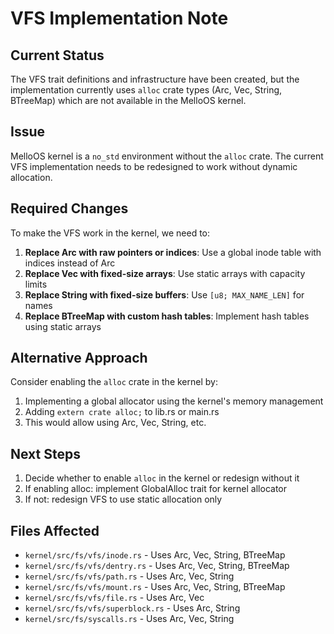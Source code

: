 # VFS Implementation Note

## Current Status

The VFS trait definitions and infrastructure have been created, but the implementation currently uses `alloc` crate types (Arc, Vec, String, BTreeMap) which are not available in the MelloOS kernel.

## Issue

MelloOS kernel is a `no_std` environment without the `alloc` crate. The current VFS implementation needs to be redesigned to work without dynamic allocation.

## Required Changes

To make the VFS work in the kernel, we need to:

1. **Replace Arc with raw pointers or indices**: Use a global inode table with indices instead of Arc<dyn Inode>
2. **Replace Vec with fixed-size arrays**: Use static arrays with capacity limits
3. **Replace String with fixed-size buffers**: Use `[u8; MAX_NAME_LEN]` for names
4. **Replace BTreeMap with custom hash tables**: Implement hash tables using static arrays

## Alternative Approach

Consider enabling the `alloc` crate in the kernel by:
1. Implementing a global allocator using the kernel's memory management
2. Adding `extern crate alloc;` to lib.rs or main.rs
3. This would allow using Arc, Vec, String, etc.

## Next Steps

1. Decide whether to enable `alloc` in the kernel or redesign without it
2. If enabling alloc: implement GlobalAlloc trait for kernel allocator
3. If not: redesign VFS to use static allocation only

## Files Affected

- `kernel/src/fs/vfs/inode.rs` - Uses Arc, Vec, String, BTreeMap
- `kernel/src/fs/vfs/dentry.rs` - Uses Arc, Vec, String, BTreeMap
- `kernel/src/fs/vfs/path.rs` - Uses Arc, Vec, String
- `kernel/src/fs/vfs/mount.rs` - Uses Arc, Vec, String, BTreeMap
- `kernel/src/fs/vfs/file.rs` - Uses Arc, Vec
- `kernel/src/fs/vfs/superblock.rs` - Uses Arc, String
- `kernel/src/fs/syscalls.rs` - Uses Arc, Vec, String

